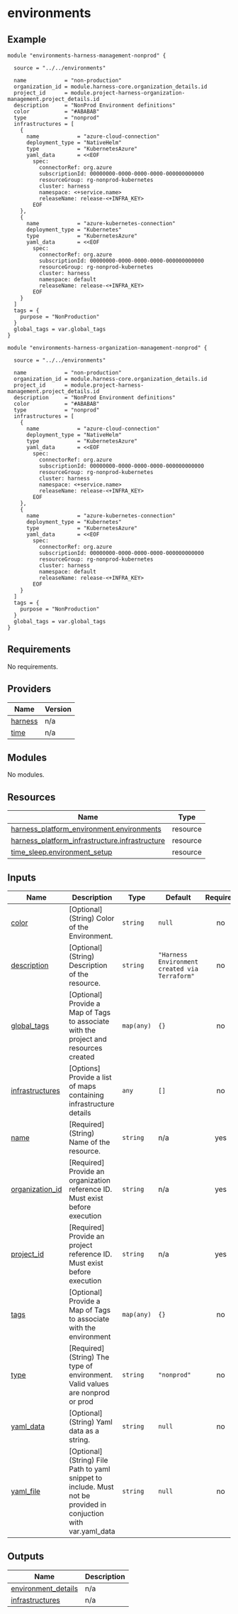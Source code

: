 # environments

## Example

```hcl
module "environments-harness-management-nonprod" {

  source = "../../environments"

  name            = "non-production"
  organization_id = module.harness-core.organization_details.id
  project_id      = module.project-harness-organization-management.project_details.id
  description     = "NonProd Environment definitions"
  color           = "#ABABAB"
  type            = "nonprod"
  infrastructures = [
    {
      name            = "azure-cloud-connection"
      deployment_type = "NativeHelm"
      type            = "KubernetesAzure"
      yaml_data       = <<EOF
        spec:
          connectorRef: org.azure
          subscriptionId: 00000000-0000-0000-0000-000000000000
          resourceGroup: rg-nonprod-kubernetes
          cluster: harness
          namespace: <+service.name>
          releaseName: release-<+INFRA_KEY>
        EOF
    },
    {
      name            = "azure-kubernetes-connection"
      deployment_type = "Kubernetes"
      type            = "KubernetesAzure"
      yaml_data       = <<EOF
        spec:
          connectorRef: org.azure
          subscriptionId: 00000000-0000-0000-0000-000000000000
          resourceGroup: rg-nonprod-kubernetes
          cluster: harness
          namespace: default
          releaseName: release-<+INFRA_KEY>
        EOF
    }
  ]
  tags = {
    purpose = "NonProduction"
  }
  global_tags = var.global_tags
}

module "environments-harness-organization-management-nonprod" {

  source = "../../environments"

  name            = "non-production"
  organization_id = module.harness-core.organization_details.id
  project_id      = module.project-harness-management.project_details.id
  description     = "NonProd Environment definitions"
  color           = "#ABABAB"
  type            = "nonprod"
  infrastructures = [
    {
      name            = "azure-cloud-connection"
      deployment_type = "NativeHelm"
      type            = "KubernetesAzure"
      yaml_data       = <<EOF
        spec:
          connectorRef: org.azure
          subscriptionId: 00000000-0000-0000-0000-000000000000
          resourceGroup: rg-nonprod-kubernetes
          cluster: harness
          namespace: <+service.name>
          releaseName: release-<+INFRA_KEY>
        EOF
    },
    {
      name            = "azure-kubernetes-connection"
      deployment_type = "Kubernetes"
      type            = "KubernetesAzure"
      yaml_data       = <<EOF
        spec:
          connectorRef: org.azure
          subscriptionId: 00000000-0000-0000-0000-000000000000
          resourceGroup: rg-nonprod-kubernetes
          cluster: harness
          namespace: default
          releaseName: release-<+INFRA_KEY>
        EOF
    }
  ]
  tags = {
    purpose = "NonProduction"
  }
  global_tags = var.global_tags
}
```

## Requirements

No requirements.

## Providers

| Name | Version |
|------|---------|
| <a name="provider_harness"></a> [harness](#provider\_harness) | n/a |
| <a name="provider_time"></a> [time](#provider\_time) | n/a |

## Modules

No modules.

## Resources

| Name | Type |
|------|------|
| [harness_platform_environment.environments](https://registry.terraform.io/providers/harness/harness/latest/docs/resources/platform_environment) | resource |
| [harness_platform_infrastructure.infrastructure](https://registry.terraform.io/providers/harness/harness/latest/docs/resources/platform_infrastructure) | resource |
| [time_sleep.environment_setup](https://registry.terraform.io/providers/hashicorp/time/latest/docs/resources/sleep) | resource |

## Inputs

| Name | Description | Type | Default | Required |
|------|-------------|------|---------|:--------:|
| <a name="input_color"></a> [color](#input\_color) | [Optional] (String) Color of the Environment. | `string` | `null` | no |
| <a name="input_description"></a> [description](#input\_description) | [Optional] (String) Description of the resource. | `string` | `"Harness Environment created via Terraform"` | no |
| <a name="input_global_tags"></a> [global\_tags](#input\_global\_tags) | [Optional] Provide a Map of Tags to associate with the project and resources created | `map(any)` | `{}` | no |
| <a name="input_infrastructures"></a> [infrastructures](#input\_infrastructures) | [Options] Provide a list of maps containing infrastructure details | `any` | `[]` | no |
| <a name="input_name"></a> [name](#input\_name) | [Required] (String) Name of the resource. | `string` | n/a | yes |
| <a name="input_organization_id"></a> [organization\_id](#input\_organization\_id) | [Required] Provide an organization reference ID.  Must exist before execution | `string` | n/a | yes |
| <a name="input_project_id"></a> [project\_id](#input\_project\_id) | [Required] Provide an project reference ID.  Must exist before execution | `string` | n/a | yes |
| <a name="input_tags"></a> [tags](#input\_tags) | [Optional] Provide a Map of Tags to associate with the environment | `map(any)` | `{}` | no |
| <a name="input_type"></a> [type](#input\_type) | [Required] (String) The type of environment. Valid values are nonprod or prod | `string` | `"nonprod"` | no |
| <a name="input_yaml_data"></a> [yaml\_data](#input\_yaml\_data) | [Optional] (String) Yaml data as a string. | `string` | `null` | no |
| <a name="input_yaml_file"></a> [yaml\_file](#input\_yaml\_file) | [Optional] (String) File Path to yaml snippet to include. Must not be provided in conjuction with var.yaml\_data | `string` | `null` | no |

## Outputs

| Name | Description |
|------|-------------|
| <a name="output_environment_details"></a> [environment\_details](#output\_environment\_details) | n/a |
| <a name="output_infrastructures"></a> [infrastructures](#output\_infrastructures) | n/a |
